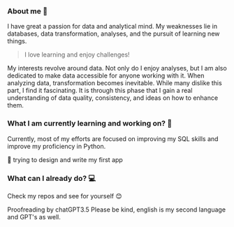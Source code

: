 ### About me 🧶

I have great a passion for data and analytical mind. My weaknesses lie in databases, data transformation, analyses, and the pursuit of learning new things.

> I love learning and enjoy challenges!

My interests revolve around data. Not only do I enjoy analyses, but I am also dedicated to make data accessible for anyone working with it. When analyzing data, transformation becomes inevitable. While many dislike this part, I find it fascinating. It is through this phase that I gain a real understanding of data quality, consistency, and ideas on how to enhance them.

### What I am currently learning and working on? 📗

Currently, most of my efforts are focused on improving my SQL skills and improve my proficiency in Python.

 📍 trying to design and write my first app

### What can I already do? 💻

Check my repos and see for yourself 😊

Proofreading by chatGPT3.5 Please be kind, english is my second language and GPT's as well.

<!--
**Elliska/Elliska** is a ✨ _special_ ✨ repository because its `README.md` (this file) appears on your GitHub profile.

Here are some ideas to get you started:

- 🔭 I’m currently working on ...
- 🌱 I’m currently learning ...
- 👯 I’m looking to collaborate on ...
- 🤔 I’m looking for help with ...
- 💬 Ask me about ...
- 📫 How to reach me: ...
- 😄 Pronouns: ...
- ⚡ Fun fact: ...
-->
